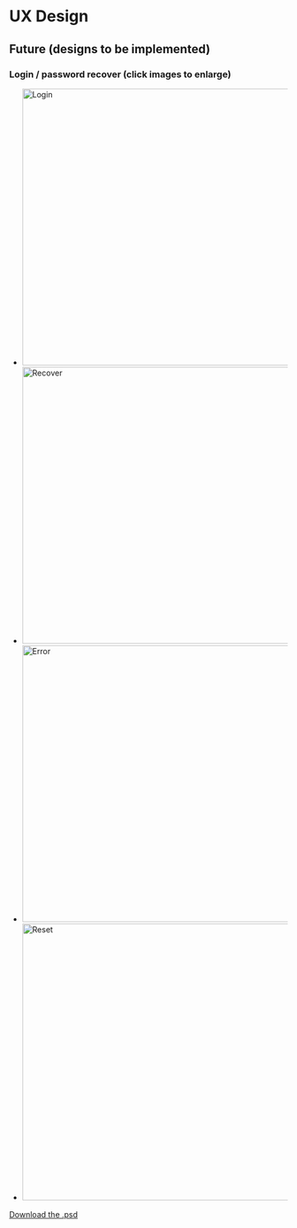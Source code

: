 <!--
  layout: ux-design
  title: UX Design
  -->

UX Design
=========

Future (designs to be implemented)
----------------------------------

### Login / password recover (click images to enlarge)

<ul class="designs" id="design">
  <li>
    <a href="/ux/login/01-login.png" title="Login">
      <img src="/ux/login/01-login.png" alt="Login" width="500px">
    </a>
  </li>
  <li>
    <a href="/ux/login/02-recover.png" title="Recover">
      <img src="/ux/login/02-recover.png" alt="Recover" width="500px">
    </a>
  </li>
  <li>
    <a href="/ux/login/03-error.png" title="Error">
      <img src="/ux/login/03-error.png" alt="Error" width="500px">
    </a>
  </li>
  <li>
    <a href="/ux/login/04-reset.png" title="Reset">
      <img src="/ux/login/04-reset.png" alt="Reset" width="500px">
    </a>
  </li>
</ul>

[Download the .psd](/ux/login/login.psd)
